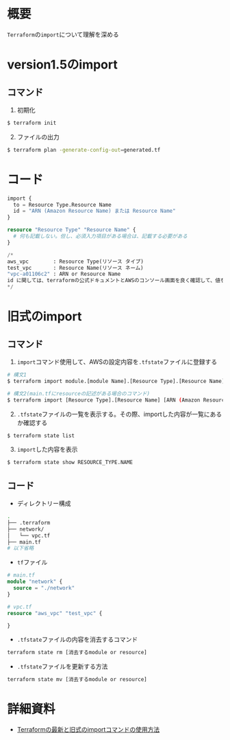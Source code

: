 # 概要
`Terraform`の`import`について理解を深める

# version1.5のimport
## コマンド
1. 初期化
```sh
$ terraform init
```

2. ファイルの出力
```sh
$ terraform plan -generate-config-out=generated.tf
```

# コード
```tf
import {
  to = Resource Type.Resource Name
  id = "ARN (Amazon Resource Name) または Resource Name"
}

resource "Resource Type" "Resource Name" {
  # 何も記載しない。但し、必須入力項目がある場合は、記載する必要がある
}

/*
aws_vpc        : Resource Type(リソース タイプ)
test_vpc       : Resource Name(リソース ネーム)
"vpc-a01106c2" : ARN or Resource Name
id に関しては、terraformの公式ドキュメントとAWSのコンソール画面を良く確認して、値を貼り付ける
*/
```

# 旧式のimport
## コマンド

1. `import`コマンド使用して、AWSの設定内容を`.tfstate`ファイルに登録する
```sh
# 構文1
$ terraform import module.[module Name].[Resource Type].[Resource Name] [ARN or Resource Name]

# 構文2(main.tfにresourceの記述がある場合のコマンド)
$ terraform import [Resource Type].[Resource Name] [ARN (Amazon Resource Name)]
```

2. `.tfstate`ファイルの一覧を表示する。その際、importした内容が一覧にあるか確認する
```sh
$ terraform state list
```

3. `import`した内容を表示
```sh
$ terraform state show RESOURCE_TYPE.NAME
```

## コード
- ディレクトリー構成
```sh
.
├── .terraform
├── network/
│   └── vpc.tf
├── main.tf
# 以下省略
```
- `tf`ファイル
```terraform
# main.tf
module "network" {
  source = "./network"
}
```
```terraform
# vpc.tf
resource "aws_vpc" "test_vpc" {

}
```

- `.tfstate`ファイルの内容を消去するコマンド
```sh
terraform state rm [消去するmodule or resource]
```
- `.tfstate`ファイルを更新する方法
```sh
terraform state mv [消去するmodule or resource]
```

# 詳細資料
- [Terraformの最新と旧式のimportコマンドの使用方法](https://qiita.com/kengo-sk8/items/e94ae5c2fa11391e02d0)
